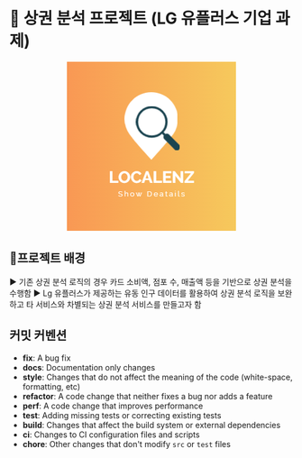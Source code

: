 # 🌇 상권 분석 프로젝트 (LG 유플러스 기업 과제)

<div align="center">
  <img src="images/logo.png" alt="로고" width="300">
</div>

## 👏프로젝트 배경
▶️ 기존 상권 분석 로직의 경우 카드 소비액, 점포 수, 매출액 등을 기반으로 상권 분석을 수행함
▶️ Lg 유플러스가 제공하는 유동 인구 데이터를 활용하여 상권 분석 로직을 보완하고 타 서비스와 차별되는 상권 분석 서비스를 만들고자 함

## 커밋 커벤션

- **fix**: A bug fix  
- **docs**: Documentation only changes  
- **style**: Changes that do not affect the meaning of the code (white-space, formatting, etc)  
- **refactor**: A code change that neither fixes a bug nor adds a feature  
- **perf**: A code change that improves performance  
- **test**: Adding missing tests or correcting existing tests  
- **build**: Changes that affect the build system or external dependencies  
- **ci**: Changes to CI configuration files and scripts  
- **chore**: Other changes that don't modify `src` or `test` files  
